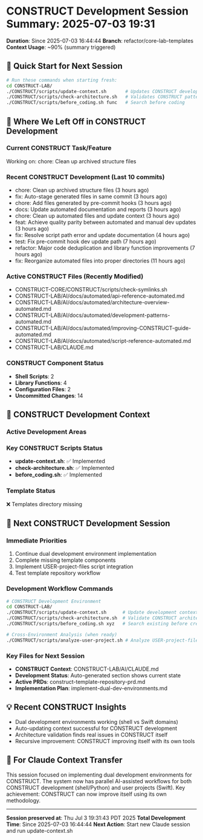 # CONSTRUCT Development Session Summary: 2025-07-03 19:31
**Duration**: Since 2025-07-03 16:44:44
**Branch**: refactor/core-lab-templates
**Context Usage**: ~90% (summary triggered)

## 🎯 Quick Start for Next Session
```bash
# Run these commands when starting fresh:
cd CONSTRUCT-LAB/
./CONSTRUCT/scripts/update-context.sh       # Updates CONSTRUCT development context
./CONSTRUCT/scripts/check-architecture.sh   # Validates CONSTRUCT patterns
./CONSTRUCT/scripts/before_coding.sh func   # Search before coding
```

## 📍 Where We Left Off in CONSTRUCT Development

### Current CONSTRUCT Task/Feature
Working on: chore: Clean up archived structure files

### Recent CONSTRUCT Development (Last 10 commits)
- chore: Clean up archived structure files (3 hours ago)
- fix: Auto-stage generated files in same commit (3 hours ago)
- chore: Add files generated by pre-commit hooks (3 hours ago)
- docs: Update automated documentation and reports (3 hours ago)
- chore: Clean up automated files and update context (3 hours ago)
- feat: Achieve quality parity between automated and manual dev updates (3 hours ago)
- fix: Resolve script path error and update documentation (4 hours ago)
- test: Fix pre-commit hook dev update path (7 hours ago)
- refactor: Major code deduplication and library function improvements (7 hours ago)
- fix: Reorganize automated files into proper directories (11 hours ago)

### Active CONSTRUCT Files (Recently Modified)
- CONSTRUCT-CORE/CONSTRUCT/scripts/check-symlinks.sh
- CONSTRUCT-LAB/AI/docs/automated/api-reference-automated.md
- CONSTRUCT-LAB/AI/docs/automated/architecture-overview-automated.md
- CONSTRUCT-LAB/AI/docs/automated/development-patterns-automated.md
- CONSTRUCT-LAB/AI/docs/automated/improving-CONSTRUCT-guide-automated.md
- CONSTRUCT-LAB/AI/docs/automated/script-reference-automated.md
- CONSTRUCT-LAB/CLAUDE.md

### CONSTRUCT Component Status
- **Shell Scripts**:        2
- **Library Functions**:        4
- **Configuration Files**:        2
- **Uncommitted Changes**:       14

## 🔧 CONSTRUCT Development Context

### Active Development Areas


### Key CONSTRUCT Scripts Status
- **update-context.sh**: ✅ Implemented
- **check-architecture.sh**: ✅ Implemented
- **before_coding.sh**: ✅ Implemented

### Template Status
❌ Templates directory missing

## 🚀 Next CONSTRUCT Development Session

### Immediate Priorities
1. Continue dual development environment implementation
2. Complete missing template components
3. Implement USER-project-files script integration
4. Test template repository workflow

### Development Workflow Commands
```bash
# CONSTRUCT Development Environment
cd CONSTRUCT-LAB/
./CONSTRUCT/scripts/update-context.sh      # Update development context
./CONSTRUCT/scripts/check-architecture.sh  # Validate CONSTRUCT architecture
./CONSTRUCT/scripts/before_coding.sh xyz   # Search existing before creating

# Cross-Environment Analysis (when ready)
./CONSTRUCT/scripts/analyze-user-project.sh # Analyze USER-project-files patterns
```

### Key Files for Next Session
- **CONSTRUCT Context**: CONSTRUCT-LAB/AI/CLAUDE.md
- **Development Status**: Auto-generated section shows current state
- **Active PRDs**: construct-template-repository-prd.md
- **Implementation Plan**: implement-dual-dev-environments.md

## 💡 Recent CONSTRUCT Insights
- Dual development environments working (shell vs Swift domains)
- Auto-updating context successful for CONSTRUCT development
- Architecture validation finds real issues in CONSTRUCT itself
- Recursive improvement: CONSTRUCT improving itself with its own tools

## 🤖 For Claude Context Transfer
This session focused on implementing dual development environments for CONSTRUCT. The system now has parallel AI-assisted workflows for both CONSTRUCT development (shell/Python) and user projects (Swift). Key achievement: CONSTRUCT can now improve itself using its own methodology.

---
**Session preserved at**: Thu Jul  3 19:31:43 PDT 2025
**Total Development Time**: Since 2025-07-03 16:44:44
**Next Action**: Start new Claude session and run update-context.sh
